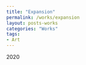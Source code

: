 ```yaml
---
title: "Expansion"
permalink: /works/expansion
layout: posts-works
categories: "Works"
tags:
- Art
---
```

2020
